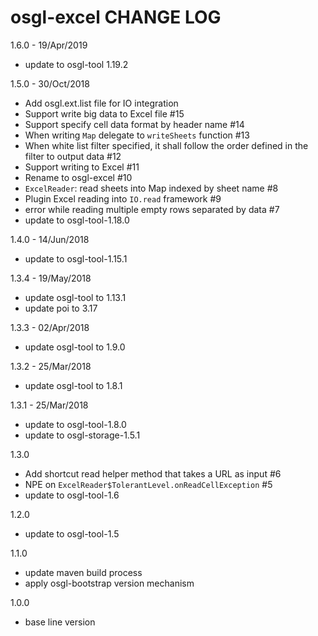 # osgl-excel CHANGE LOG

1.6.0 - 19/Apr/2019
* update to osgl-tool 1.19.2

1.5.0 - 30/Oct/2018
* Add osgl.ext.list file for IO integration
* Support write big data to Excel file #15
* Support specify cell data format by header name #14
* When writing `Map` delegate to `writeSheets` function #13
* When white list filter specified, it shall follow the order defined in the filter to output data #12
* Support writing to Excel #11
* Rename to osgl-excel #10
* `ExcelReader`: read sheets into Map indexed by sheet name #8
* Plugin Excel reading into `IO.read` framework #9
* error while reading multiple empty rows separated by data #7
* update to osgl-tool-1.18.0

1.4.0 - 14/Jun/2018
* update to osgl-tool-1.15.1

1.3.4 - 19/May/2018
* update osgl-tool to 1.13.1
* update poi to 3.17

1.3.3 - 02/Apr/2018
* update osgl-tool to 1.9.0

1.3.2 - 25/Mar/2018
* update osgl-tool to 1.8.1

1.3.1 - 25/Mar/2018
* update to osgl-tool-1.8.0
* update to osgl-storage-1.5.1

1.3.0
* Add shortcut read helper method that takes a URL as input #6
* NPE on `ExcelReader$TolerantLevel.onReadCellException` #5
* update to osgl-tool-1.6

1.2.0
* update to osgl-tool-1.5

1.1.0
* update maven build process
* apply osgl-bootstrap version mechanism

1.0.0 
* base line version

